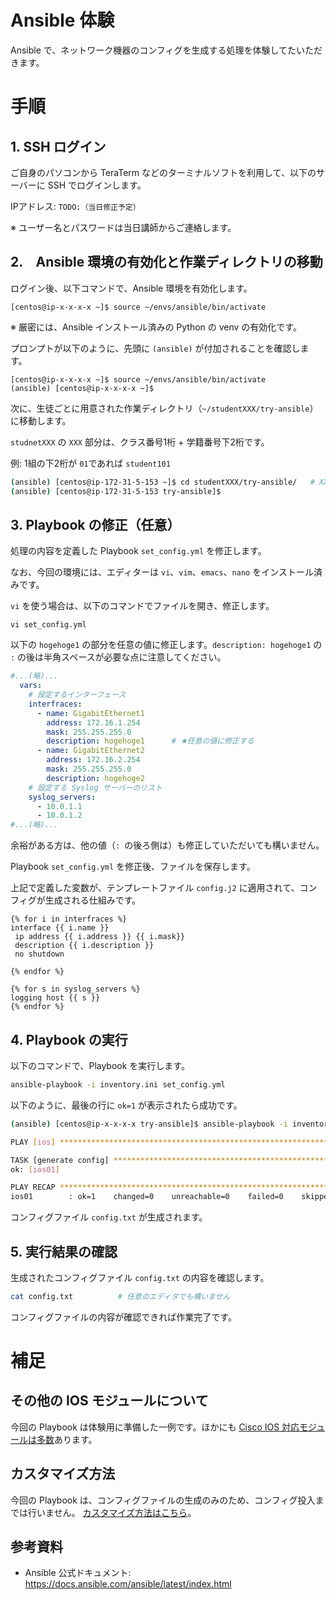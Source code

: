 # Ansible 体験

Ansible で、ネットワーク機器のコンフィグを生成する処理を体験してたいただきます。

# 手順

## 1. SSH ログイン
ご自身のパソコンから TeraTerm などのターミナルソフトを利用して、以下のサーバーに SSH でログインします。

IPアドレス: `TODO:（当日修正予定）`

※ ユーザー名とパスワードは当日講師からご連絡します。


## 2.　Ansible 環境の有効化と作業ディレクトリの移動

ログイン後、以下コマンドで、Ansible 環境を有効化します。

```
[centos@ip-x-x-x-x ~]$ source ~/envs/ansible/bin/activate
```

※ 厳密には、Ansible インストール済みの Python の venv の有効化です。

プロンプトが以下のように、先頭に `(ansible)` が付加されることを確認します。

```
[centos@ip-x-x-x-x ~]$ source ~/envs/ansible/bin/activate
(ansible) [centos@ip-x-x-x-x ~]$ 
```

次に、生徒ごとに用意された作業ディレクトリ（`~/studentXXX/try-ansible`）に移動します。

`studnetXXX` の `XXX` 部分は、クラス番号1桁 + 学籍番号下2桁です。

例: 1組の下2桁が `01`であれば `student101`

```sh
(ansible) [centos@ip-172-31-5-153 ~]$ cd studentXXX/try-ansible/   # XXX は生徒ごとに異なる
(ansible) [centos@ip-172-31-5-153 try-ansible]$
```


## 3. Playbook の修正（任意）

処理の内容を定義した Playbook `set_config.yml` を修正します。

なお、今回の環境には、エディターは `vi`、`vim`、`emacs`、`nano` をインストール済みです。

`vi` を使う場合は、以下のコマンドでファイルを開き、修正します。
```
vi set_config.yml
```

以下の `hogehoge1` の部分を任意の値に修正します。`description: hogehoge1` の `:` の後は半角スペースが必要な点に注意してください。

```yaml
#...(略)...
  vars:
    # 設定するインターフェース
    interfraces:
      - name: GigabitEthernet1
        address: 172.16.1.254
        mask: 255.255.255.0
        description: hogehoge1      # ★任意の値に修正する
      - name: GigabitEthernet2
        address: 172.16.2.254
        mask: 255.255.255.0
        description: hogehoge2
    # 設定する Syslog サーバーのリスト
    syslog_servers:
      - 10.0.1.1
      - 10.0.1.2
#...(略)...
```

余裕がある方は、他の値（`: `の後ろ側は）も修正していただいても構いません。

Playbook `set_config.yml` を修正後、ファイルを保存します。



上記で定義した変数が、テンプレートファイル `config.j2` に適用されて、コンフィグが生成される仕組みです。

```
{% for i in interfraces %}
interface {{ i.name }}
 ip address {{ i.address }} {{ i.mask}}
 description {{ i.description }}
 no shutdown
 
{% endfor %}

{% for s in syslog_servers %}
logging host {{ s }}
{% endfor %}
```

## 4. Playbook の実行

以下のコマンドで、Playbook を実行します。

```sh
ansible-playbook -i inventory.ini set_config.yml
```

以下のように、最後の行に `ok=1` が表示されたら成功です。

```sh
(ansible) [centos@ip-x-x-x-x try-ansible]$ ansible-playbook -i inventory.ini set_config.yml 

PLAY [ios] ******************************************************************************************

TASK [generate config] ******************************************************************************
ok: [ios01]

PLAY RECAP ******************************************************************************************
ios01        : ok=1    changed=0    unreachable=0    failed=0    skipped=0    rescued=0    ignored=0       

```

コンフィグファイル `config.txt` が生成されます。

## 5. 実行結果の確認

生成されたコンフィグファイル `config.txt` の内容を確認します。

```sh
cat config.txt          # 任意のエディタでも構いません
```

コンフィグファイルの内容が確認できれば作業完了です。


# 補足

## その他の IOS モジュールについて

今回の Playbook は体験用に準備した一例です。ほかにも [Cisco IOS 対応モジュールは多数](https://docs.ansible.com/ansible/latest/collections/cisco/ios/index.html)あります。


## カスタマイズ方法
今回の Playbook は、コンフィグファイルの生成のみのため、コンフィグ投入までは行いません。
[カスタマイズ方法はこちら](./extra.md)。


## 参考資料
- Ansible 公式ドキュメント: https://docs.ansible.com/ansible/latest/index.html